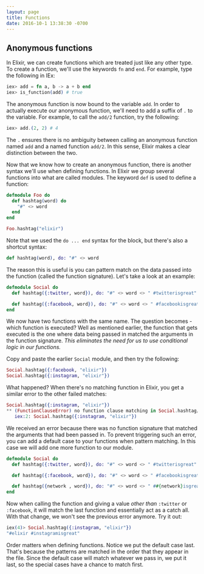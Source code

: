```yaml
---
layout: page
title: Functions
date: 2016-10-1 13:38:30 -0700
---
```


## Anonymous functions

In Elixir, we can create functions which are treated just like any other type. To create a function, we'll use the keywords `fn` and `end`. For example, type the following in IEx:

```elixir
iex> add = fn a, b -> a + b end
iex> is_function(add) # true
```

The anonymous function is now bound to the variable `add`. In order to actually execute our anonymous function, we'll need to add a suffix of `.` to the variable. For example, to call the `add/2` function, try the following:

```elixir
iex> add.(2, 2) # 4
```

The `.` ensures there is no ambiguity between calling an anonymous function named `add` and a named function `add/2`. In this sense, Elixir makes a clear distinction between the two.

Now that we know how to create an anonymous function, there is another syntax we'll use when defining functions. In Elixir we group several functions into what are called modules. The keyword `def` is used to define a function:

```elixir
defmodule Foo do
  def hashtag(word) do
    "#" <> word
  end  
end

Foo.hashtag("elixir")
```

Note that we used the `do ... end` syntax for the block, but there's also a shortcut syntax:

```elixir
def hashtag(word), do: "#" <> word
```

The reason this is useful is you can pattern match on the data passed into the function (called the function signature). Let's take a look at an example:

```elixir
defmodule Social do
  def hashtag({:twitter, word}), do: "#" <> word <> " #twitterisgreat"

  def hashtag({:facebook, word}), do: "#" <> word <> " #facebookisgreat"
end
```

We now have two functions with the same name. The question becomes - which function is executed? Well as mentioned earlier, the function that gets executed is the one where data being passed in matched the arguments in the function signature. *This eliminates the need for us to use conditional logic in our functions.*

Copy and paste the earlier `Social` module, and then try the following:

```elixir
Social.hashtag({:facebook, "elixir"})
Social.hashtag({:instagram, "elixir"})
```

What happened? When there's no matching function in Elixir, you get a similar error to the other failed matches:

```elixir
Social.hashtag({:instagram, "elixir"})
** (FunctionClauseError) no function clause matching in Social.hashtag/1
   iex:2: Social.hashtag({:instagram, "elixir"})
```

We received an error because there was no function signature that matched the arguments that had been passed in. To prevent triggering such an error, you can add a default case to your functions when pattern matching. In this case we will add one more function to our module.

```elixir
defmodule Social do
  def hashtag({:twitter, word}), do: "#" <> word <> " #twitterisgreat"

  def hashtag({:facebook, word}), do: "#" <> word <> " #facebookisgreat"

  def hashtag({network , word}), do: "#" <> word <> " ##{network}isgreat"
end
```

Now when calling the function and giving a value *other than* `:twitter` or `:facebook`, it will match the last function and essentially act as a catch all. With that change, we won't see the previous error anymore. Try it out:  

```elixir
iex(4)> Social.hashtag({:instagram, "elixir"})
"#elixir #instagramisgreat"
```

Order matters when defining functions. Notice we put the default case last. That's because the patterns are matched in the order that they appear in the file. Since the default case will match whatever we pass in, we put it last, so the special cases have a chance to match first. 
